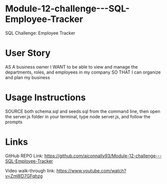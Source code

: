# Module-12-challenge---SQL-Employee-Tracker

SQL Challenge: Employee Tracker

# User Story

AS A business owner
I WANT to be able to view and manage the departments, roles, and employees in my company
SO THAT I can organize and plan my business

# Usage Instructions

SOURCE both schema.sql and seeds.sql from the command line, then open the server.js folder in your terminal, type node server.js, and follow the prompts

# Links

GitHub REPO Link: https://github.com/ajconnally93/Module-12-challenge---SQL-Employee-Tracker

Video walk-through link: https://www.youtube.com/watch?v=ZmWD7GFqhzg